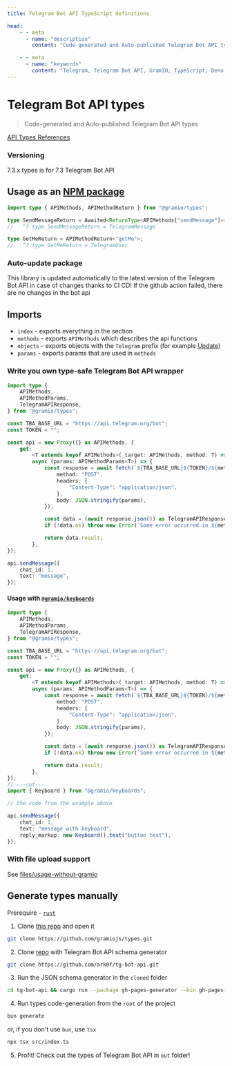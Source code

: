 ```yaml
---
title: Telegram Bot API TypeScript definitions

head:
    - - meta
      - name: "description"
        content: "Code-generated and Auto-published Telegram Bot API types."

    - - meta
      - name: "keywords"
        content: "Telegram, Telegram Bot API, GramIO, TypeScript, Deno, Bun, Node.JS, Nodejs, api, types, documentation, changelog"
---
```


# Telegram Bot API types

> Code-generated and Auto-published Telegram Bot API types

[API Types References](https://tsdocs.dev/docs/@gramio/types)

### Versioning

7.3.x types is for 7.3 Telegram Bot API

## Usage as an [NPM package](https://www.npmjs.com/package/@gramio/types)

```ts twoslash
import type { APIMethods, APIMethodReturn } from "@gramio/types";

type SendMessageReturn = Awaited<ReturnType<APIMethods["sendMessage"]>>;
//   ^? type SendMessageReturn = TelegramMessage

type GetMeReturn = APIMethodReturn<"getMe">;
//   ^? type GetMeReturn = TelegramUser
```

### Auto-update package

This library is updated automatically to the latest version of the Telegram Bot API in case of changes thanks to CI CD!
If the github action failed, there are no changes in the bot api

## Imports

-   `index` - exports everything in the section
-   `methods` - exports `APIMethods` which describes the api functions
-   `objects` - exports objects with the `Telegram` prefix (for example [Update](https://core.telegram.org/bots/api/#update))
-   `params` - exports params that are used in `methods`

### Write you own type-safe Telegram Bot API wrapper

```ts twoslash
import type {
    APIMethods,
    APIMethodParams,
    TelegramAPIResponse,
} from "@gramio/types";

const TBA_BASE_URL = "https://api.telegram.org/bot";
const TOKEN = "";

const api = new Proxy({} as APIMethods, {
    get:
        <T extends keyof APIMethods>(_target: APIMethods, method: T) =>
        async (params: APIMethodParams<T>) => {
            const response = await fetch(`${TBA_BASE_URL}${TOKEN}/${method}`, {
                method: "POST",
                headers: {
                    "Content-Type": "application/json",
                },
                body: JSON.stringify(params),
            });

            const data = (await response.json()) as TelegramAPIResponse;
            if (!data.ok) throw new Error(`Some error occurred in ${method}`);

            return data.result;
        },
});

api.sendMessage({
    chat_id: 1,
    text: "message",
});
```

#### Usage with [`@gramio/keyboards`](https://github.com/gramiojs/keyboards)

```typescript twoslash
import type {
    APIMethods,
    APIMethodParams,
    TelegramAPIResponse,
} from "@gramio/types";

const TBA_BASE_URL = "https://api.telegram.org/bot";
const TOKEN = "";

const api = new Proxy({} as APIMethods, {
    get:
        <T extends keyof APIMethods>(_target: APIMethods, method: T) =>
        async (params: APIMethodParams<T>) => {
            const response = await fetch(`${TBA_BASE_URL}${TOKEN}/${method}`, {
                method: "POST",
                headers: {
                    "Content-Type": "application/json",
                },
                body: JSON.stringify(params),
            });

            const data = (await response.json()) as TelegramAPIResponse;
            if (!data.ok) throw new Error(`Some error occurred in ${method}`);

            return data.result;
        },
});
// ---cut---
import { Keyboard } from "@gramio/keyboards";

// the code from the example above

api.sendMessage({
    chat_id: 1,
    text: "message with keyboard",
    reply_markup: new Keyboard().text("button text"),
});
```

### With file upload support

See [files/usage-without-gramio](/files/usage-without-gramio)

## Generate types manually

Prerequire - [`rust`](https://www.rust-lang.org/)

1. Clone [this repo](https://github.com/gramiojs/types) and open it

```bash
git clone https://github.com/gramiojs/types.git
```

2. Clone [repo](https://github.com/ark0f/tg-bot-api) with Telegram Bot API schema generator

```bash
git clone https://github.com/ark0f/tg-bot-api.git
```

3. Run the JSON schema generator in the `cloned` folder

```bash
cd tg-bot-api && cargo run --package gh-pages-generator --bin gh-pages-generator -- dev && cd ..
```

4. Run types code-generation from the `root` of the project

```bash
bun generate
```

or, if you don't use `bun`, use `tsx`

```bash
npx tsx src/index.ts
```

5. Profit! Check out the types of Telegram Bot API in `out` folder!
